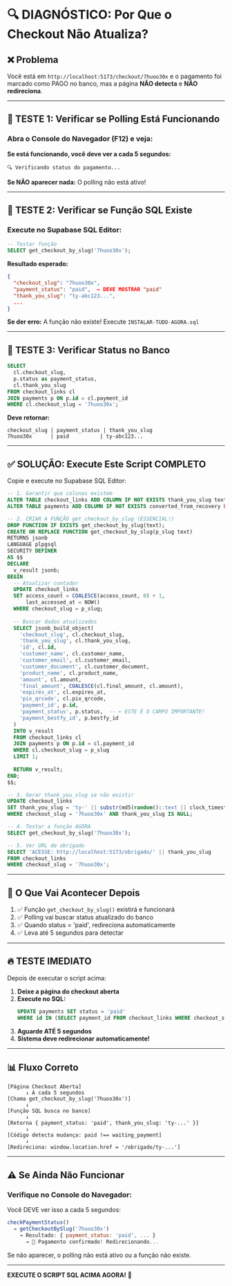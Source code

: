 # 🔍 DIAGNÓSTICO: Por Que o Checkout Não Atualiza?

## ❌ Problema
Você está em `http://localhost:5173/checkout/7huoo30x` e o pagamento foi marcado como PAGO no banco, mas a página **NÃO detecta** e **NÃO redireciona**.

---

## 🧪 TESTE 1: Verificar se Polling Está Funcionando

### Abra o Console do Navegador (F12) e veja:

**Se está funcionando, você deve ver a cada 5 segundos:**
```
🔍 Verificando status do pagamento...
```

**Se NÃO aparecer nada:** O polling não está ativo!

---

## 🧪 TESTE 2: Verificar se Função SQL Existe

### Execute no Supabase SQL Editor:

```sql
-- Testar função
SELECT get_checkout_by_slug('7huoo30x');
```

**Resultado esperado:**
```json
{
  "checkout_slug": "7huoo30x",
  "payment_status": "paid",  ← DEVE MOSTRAR "paid"
  "thank_you_slug": "ty-abc123...",
  ...
}
```

**Se der erro:** A função não existe! Execute `INSTALAR-TUDO-AGORA.sql`

---

## 🧪 TESTE 3: Verificar Status no Banco

```sql
SELECT 
  cl.checkout_slug,
  p.status as payment_status,
  cl.thank_you_slug
FROM checkout_links cl
JOIN payments p ON p.id = cl.payment_id
WHERE cl.checkout_slug = '7huoo30x';
```

**Deve retornar:**
```
checkout_slug | payment_status | thank_you_slug
7huoo30x      | paid          | ty-abc123...
```

---

## ✅ SOLUÇÃO: Execute Este Script COMPLETO

Copie e execute no Supabase SQL Editor:

```sql
-- 1. Garantir que colunas existem
ALTER TABLE checkout_links ADD COLUMN IF NOT EXISTS thank_you_slug text;
ALTER TABLE payments ADD COLUMN IF NOT EXISTS converted_from_recovery boolean DEFAULT false;

-- 2. CRIAR A FUNÇÃO get_checkout_by_slug (ESSENCIAL!)
DROP FUNCTION IF EXISTS get_checkout_by_slug(text);
CREATE OR REPLACE FUNCTION get_checkout_by_slug(p_slug text)
RETURNS jsonb
LANGUAGE plpgsql
SECURITY DEFINER
AS $$
DECLARE
  v_result jsonb;
BEGIN
  -- Atualizar contador
  UPDATE checkout_links
  SET access_count = COALESCE(access_count, 0) + 1,
      last_accessed_at = NOW()
  WHERE checkout_slug = p_slug;
  
  -- Buscar dados atualizados
  SELECT jsonb_build_object(
    'checkout_slug', cl.checkout_slug,
    'thank_you_slug', cl.thank_you_slug,
    'id', cl.id,
    'customer_name', cl.customer_name,
    'customer_email', cl.customer_email,
    'customer_document', cl.customer_document,
    'product_name', cl.product_name,
    'amount', cl.amount,
    'final_amount', COALESCE(cl.final_amount, cl.amount),
    'expires_at', cl.expires_at,
    'pix_qrcode', cl.pix_qrcode,
    'payment_id', p.id,
    'payment_status', p.status,  -- ← ESTE É O CAMPO IMPORTANTE!
    'payment_bestfy_id', p.bestfy_id
  )
  INTO v_result
  FROM checkout_links cl
  JOIN payments p ON p.id = cl.payment_id
  WHERE cl.checkout_slug = p_slug
  LIMIT 1;
  
  RETURN v_result;
END;
$$;

-- 3. Gerar thank_you_slug se não existir
UPDATE checkout_links
SET thank_you_slug = 'ty-' || substr(md5(random()::text || clock_timestamp()::text), 1, 12)
WHERE checkout_slug = '7huoo30x' AND thank_you_slug IS NULL;

-- 4. Testar a função AGORA
SELECT get_checkout_by_slug('7huoo30x');

-- 5. Ver URL de obrigado
SELECT 'ACESSE: http://localhost:5173/obrigado/' || thank_you_slug 
FROM checkout_links 
WHERE checkout_slug = '7huoo30x';
```

---

## 🎯 O Que Vai Acontecer Depois

1. ✅ Função `get_checkout_by_slug()` existirá e funcionará
2. ✅ Polling vai buscar status atualizado do banco
3. ✅ Quando status = 'paid', redireciona automaticamente
4. ✅ Leva até 5 segundos para detectar

---

## 🔥 TESTE IMEDIATO

Depois de executar o script acima:

1. **Deixe a página do checkout aberta**
2. **Execute no SQL:**
   ```sql
   UPDATE payments SET status = 'paid' 
   WHERE id IN (SELECT payment_id FROM checkout_links WHERE checkout_slug = '7huoo30x');
   ```
3. **Aguarde ATÉ 5 segundos**
4. **Sistema deve redirecionar automaticamente!**

---

## 📊 Fluxo Correto

```
[Página Checkout Aberta]
      ↓ A cada 5 segundos
[Chama get_checkout_by_slug('7huoo30x')]
      ↓
[Função SQL busca no banco]
      ↓
[Retorna { payment_status: 'paid', thank_you_slug: 'ty-...' }]
      ↓
[Código detecta mudança: paid !== waiting_payment]
      ↓
[Redireciona: window.location.href = '/obrigado/ty-...']
```

---

## ⚠️ Se Ainda Não Funcionar

### Verifique no Console do Navegador:

Você DEVE ver isso a cada 5 segundos:
```javascript
checkPaymentStatus()
  → getCheckoutBySlug('7huoo30x')
    → Resultado: { payment_status: 'paid', ... }
      → 🎉 Pagamento confirmado! Redirecionando...
```

Se não aparecer, o polling não está ativo ou a função não existe.

---

**EXECUTE O SCRIPT SQL ACIMA AGORA!** 🚀

